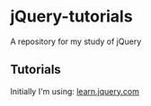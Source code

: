 # jQuery-tutorials
A repository for my study of jQuery

## Tutorials

Initially I'm using: [learn.jquery.com](http://learn.jquery.com)
